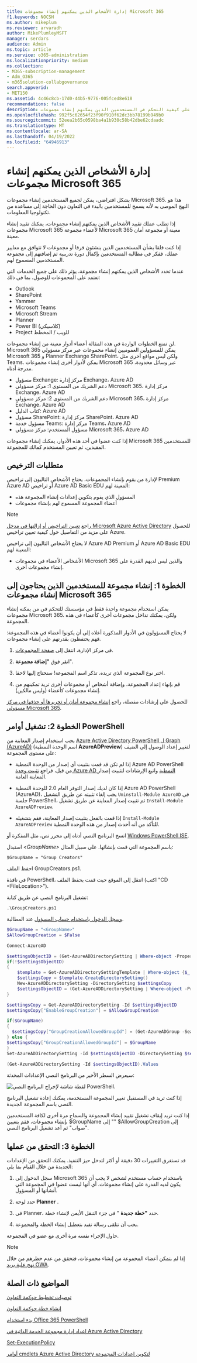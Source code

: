 ```yaml
---
title: إدارة الأشخاص الذين يمكنهم إنشاء مجموعات Microsoft 365
f1.keywords: NOCSH
ms.author: mikeplum
ms.reviewer: arvaradh
author: MikePlumleyMSFT
manager: serdars
audience: Admin
ms.topic: article
ms.service: o365-administration
ms.localizationpriority: medium
ms.collection:
- M365-subscription-management
- Adm_O365
- m365solution-collabgovernance
search.appverid:
- MET150
ms.assetid: 4c46c8cb-17d0-44b5-9776-005fced8e618
recommendations: false
description: تعرف على كيفية التحكم في المستخدمين الذين يمكنهم إنشاء مجموعات Microsoft 365.
ms.openlocfilehash: 992f5c62654f23f90f910f62dc3bb78199b949b0
ms.sourcegitcommit: 52eea2b65c0598ba4a1b930c58b42dbe62cdaadc
ms.translationtype: MT
ms.contentlocale: ar-SA
ms.lasthandoff: 04/19/2022
ms.locfileid: "64946913"
---
```

# <a name="manage-who-can-create-microsoft-365-groups"></a>إدارة الأشخاص الذين يمكنهم إنشاء مجموعات Microsoft 365

بشكل افتراضي، يمكن لجميع المستخدمين إنشاء مجموعات Microsoft 365. هذا هو النهج الموصى به لأنه يسمح للمستخدمين بالبدء في التعاون دون الحاجة إلى مساعدة من تكنولوجيا المعلومات.

إذا تطلب عملك تقييد الأشخاص الذين يمكنهم إنشاء مجموعات، يمكنك تقييد إنشاء مجموعات Microsoft 365 لأعضاء مجموعة Microsoft 365 معينة أو مجموعة أمان معينة.

إذا كنت قلقا بشأن المستخدمين الذين ينشئون فرقا أو مجموعات لا تتوافق مع معايير عملك، ففكر في مطالبة المستخدمين بإكمال دورة تدريبية ثم إضافتهم إلى مجموعة المستخدمين المسموح لهم.

عندما تحدد الأشخاص الذين يمكنهم إنشاء مجموعة، يؤثر ذلك على جميع الخدمات التي تعتمد على المجموعات للوصول، بما في ذلك:

- Outlook
- SharePoint
- Yammer
- Microsoft Teams
- Microsoft Stream
- Planner
- Power BI (كلاسيكي)
- Project للويب / المخطط

لن تمنع الخطوات الواردة في هذه المقالة أعضاء أدوار معينة من إنشاء مجموعات. Microsoft 365 يمكن للمسؤولين العموميين إنشاء مجموعات عبر مركز مسؤولي Microsoft 365 و Planner Exchange SharePoint، ولكن ليس مواقع أخرى مثل Teams. يمكن لأدوار أخرى إنشاء مجموعات Microsoft 365 عبر وسائل محدودة، مدرجة أدناه.

- مسؤول Exchange: مركز إدارة Exchange، Azure AD
- دعم الشريك من المستوى 1: مركز مسؤولي Microsoft 365، مركز إدارة Exchange، Azure AD
- دعم الشريك من المستوى 2: مركز مسؤولي Microsoft 365، مركز إدارة Exchange، Azure AD
- كتاب الدليل: Azure AD
- مسؤول SharePoint: مركز إدارة SharePoint، Azure AD
- مسؤول خدمة Teams: مركز إدارة Teams، Azure AD
- مسؤول المستخدم: مركز مسؤولي Microsoft 365، Azure AD

إذا كنت عضوا في أحد هذه الأدوار، يمكنك إنشاء مجموعات Microsoft 365 للمستخدمين المقيدين، ثم تعيين المستخدم كمالك للمجموعة.

## <a name="licensing-requirements"></a>متطلبات الترخيص

لإدارة من يقوم بإنشاء المجموعات، يحتاج الأشخاص التاليون إلى تراخيص Premium Azure AD أو تراخيص Azure AD Basic EDU المعينة لهم:

- المسؤول الذي يقوم بتكوين إعدادات إنشاء المجموعة هذه
- أعضاء المجموعة المسموح لهم بإنشاء مجموعات

> [!NOTE]
> راجع [تعيين التراخيص أو إزالتها في مدخل Microsoft Azure Active Directory](/azure/active-directory/fundamentals/license-users-groups) للحصول على مزيد من التفاصيل حول كيفية تعيين تراخيص Azure.

لا يحتاج الأشخاص التاليون إلى تراخيص Azure AD Premium أو Azure AD Basic EDU المعينة لهم:

- الأشخاص الأعضاء في مجموعات Microsoft 365 والذين ليس لديهم القدرة على إنشاء مجموعات أخرى.

## <a name="step-1-create-a-group-for-users-who-need-to-create-microsoft-365-groups"></a>الخطوة 1: إنشاء مجموعة للمستخدمين الذين يحتاجون إلى إنشاء مجموعات Microsoft 365

يمكن استخدام مجموعة واحدة فقط في مؤسستك للتحكم في من يمكنه إنشاء مجموعات Microsoft 365. ولكن، يمكنك تداخل مجموعات أخرى كأعضاء في هذه المجموعة.

لا يحتاج المسؤولون في الأدوار المذكورة أعلاه إلى أن يكونوا أعضاء في هذه المجموعة: فهم يحتفظون بقدرتهم على إنشاء مجموعات.

1. في مركز الإدارة، انتقل إلى [صفحة المجموعات](https://admin.microsoft.com/adminportal/home#/groups).

2. انقر فوق **"إضافة مجموعة**".

3. اختر نوع المجموعة الذي تريده. تذكر اسم المجموعة! ستحتاج إليها لاحقا.

4. قم بإنهاء إعداد المجموعة، وإضافة أشخاص أو مجموعات أخرى تريد تمكينهم من إنشاء مجموعات كأعضاء (وليس مالكين).

للحصول على إرشادات مفصلة، راجع [إنشاء مجموعة أمان أو تحريرها أو حذفها في مركز مسؤولي Microsoft 365](../admin/email/create-edit-or-delete-a-security-group.md).

## <a name="step-2-run-powershell-commands"></a>الخطوة 2: تشغيل أوامر PowerShell

يجب استخدام إصدار المعاينة من [Azure Active Directory PowerShell ل Graph (AzureAD)](/powershell/azure/active-directory/install-adv2) (اسم الوحدة النمطية **AzureADPreview**) لتغيير إعداد الوصول إلى الضيف على مستوى المجموعة:

- إذا لم تكن قد قمت بتثبيت أي إصدار من الوحدة النمطية Azure AD PowerShell من قبل، فراجع [تثبيت وحدة Azure AD النمطية](/powershell/azure/active-directory/install-adv2?preserve-view=true&view=azureadps-2.0-preview) واتبع الإرشادات لتثبيت إصدار المعاينة العامة.

- إذا كان لديك إصدار التوفر العام 2.0 للوحدة النمطية Azure AD PowerShell (AzureAD)، يجب إلغاء تثبيته عن طريق التشغيل `Uninstall-Module AzureAD` في جلسة PowerShell، ثم تثبيت إصدار المعاينة عن طريق تشغيل `Install-Module AzureADPreview`.

- إذا قمت بالفعل بتثبيت إصدار المعاينة، فقم بتشغيله `Install-Module AzureADPreview` للتأكد من أنه أحدث إصدار من هذه الوحدة النمطية.

انسخ البرنامج النصي أدناه إلى محرر نص، مثل المفكرة أو [Windows PowerShell ISE](/powershell/scripting/components/ise/introducing-the-windows-powershell-ise).

استبدل *\<GroupName\>* باسم المجموعة التي قمت بإنشائها. على سبيل المثال:

`$GroupName = "Group Creators"`

احفظ الملف GroupCreators.ps1.

في نافذة PowerShell، انتقل إلى الموقع حيث قمت بحفظ الملف (اكتب "CD \<FileLocation\>").

تشغيل البرنامج النصي عن طريق كتابة:

`.\GroupCreators.ps1`

[وسجل الدخول باستخدام حساب المسؤول](../enterprise/connect-to-microsoft-365-powershell.md#step-2-connect-to-azure-ad-for-your-microsoft-365-subscription) عند المطالبة.

```PowerShell
$GroupName = "<GroupName>"
$AllowGroupCreation = $False

Connect-AzureAD

$settingsObjectID = (Get-AzureADDirectorySetting | Where-object -Property Displayname -Value "Group.Unified" -EQ).id
if(!$settingsObjectID)
{
    $template = Get-AzureADDirectorySettingTemplate | Where-object {$_.displayname -eq "group.unified"}
    $settingsCopy = $template.CreateDirectorySetting()
    New-AzureADDirectorySetting -DirectorySetting $settingsCopy
    $settingsObjectID = (Get-AzureADDirectorySetting | Where-object -Property Displayname -Value "Group.Unified" -EQ).id
}

$settingsCopy = Get-AzureADDirectorySetting -Id $settingsObjectID
$settingsCopy["EnableGroupCreation"] = $AllowGroupCreation

if($GroupName)
{
  $settingsCopy["GroupCreationAllowedGroupId"] = (Get-AzureADGroup -SearchString $GroupName).objectid
} else {
$settingsCopy["GroupCreationAllowedGroupId"] = $GroupName
}
Set-AzureADDirectorySetting -Id $settingsObjectID -DirectorySetting $settingsCopy

(Get-AzureADDirectorySetting -Id $settingsObjectID).Values
```

سيعرض السطر الأخير من البرنامج النصي الإعدادات المحدثة:

![لقطة شاشة لإخراج البرنامج النصي PowerShell.](../media/952cd982-5139-4080-9add-24bafca0830c.png)

إذا كنت تريد في المستقبل تغيير المجموعة المستخدمة، يمكنك إعادة تشغيل البرنامج النصي باسم المجموعة الجديدة.

إذا كنت تريد إيقاف تشغيل تقييد إنشاء المجموعة والسماح مرة أخرى لكافة المستخدمين بإنشاء مجموعات، فقم بتعيين $GroupName إلى "" $AllowGroupCreation إلى "صواب" ثم أعد تشغيل البرنامج النصي.

## <a name="step-3-verify-that-it-works"></a>الخطوة 3: التحقق من عملها

قد تستغرق التغييرات 30 دقيقة أو أكثر لتدخل حيز التنفيذ. يمكنك التحقق من الإعدادات الجديدة من خلال القيام بما يلي:

1. سجل الدخول إلى Microsoft 365 باستخدام حساب مستخدم لشخص لا يجب أن يكون لديه القدرة على إنشاء مجموعات. أي أنها ليست عضوا في المجموعة التي أنشأتها أو المسؤول.

2. حدد لوحة **Planner** .

3. في Planner، حدد **"خطة جديدة** " في جزء التنقل الأيمن لإنشاء خطة.

4. يجب أن تتلقى رسالة تفيد بتعطيل إنشاء الخطة والمجموعة.

حاول الإجراء نفسه مرة أخرى مع عضو في المجموعة.

> [!NOTE]
> إذا لم يتمكن أعضاء المجموعة من إنشاء مجموعات، فتحقق من عدم حظرهم من خلال [نهج علبة بريد OWA](/powershell/module/exchange/set-owamailboxpolicy).

## <a name="related-topics"></a>المواضيع ذات الصلة

[توصيات تخطيط حوكمة التعاون](collaboration-governance-overview.md#collaboration-governance-planning-recommendations)

[إنشاء خطة حوكمة التعاون](collaboration-governance-first.md)

[بدء استخدام Office 365 PowerShell](../enterprise/getting-started-with-microsoft-365-powershell.md)

[إعداد إدارة مجموعة الخدمة الذاتية في Azure Active Directory](/azure/active-directory/users-groups-roles/groups-self-service-management)

[Set-ExecutionPolicy](/powershell/module/microsoft.powershell.security/set-executionpolicy)

[أوامر cmdlets Azure Active Directory لتكوين إعدادات المجموعة](/azure/active-directory/users-groups-roles/groups-settings-cmdlets)
